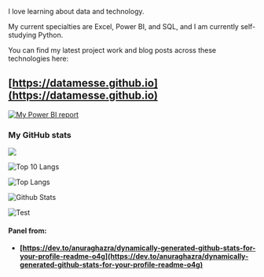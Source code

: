 I love learning about data and technology.

My current specialties are Excel, Power BI, and SQL, and I am currently self-studying Python.

You can find my latest project work and blog posts across these technologies here:

## [https://datamesse.github.io](https://datamesse.github.io)

[![My Power BI report](https://github.com/datamesse/datamesse.github.io/blob/main/src/assets-portfolio/img-2022-12-portfolio-website-react-v3.gif?raw=true)](https://datamesse.github.io)


### My GitHub stats

![](https://github-profile-summary-cards.vercel.app/api/cards/profile-details?username=datamesse&theme=nord_bright)

![Top 10 Langs](http://github-profile-summary-cards.vercel.app/api/cards/most-commit-language?username=datamesse&theme=nord_bright)

![Top Langs](https://github-readme-stats.vercel.app/api/top-langs/?username=datamesse&langs_count=8&theme=nord_bright)

![Github Stats](https://github-readme-stats.vercel.app/api?username=datamesse&theme=default)

![Test](http://github-profile-summary-cards.vercel.app/api/cards/stats?username=datamesse&theme=nord_bright)

#### Panel from:
* **[https://dev.to/anuraghazra/dynamically-generated-github-stats-for-your-profile-readme-o4g](https://dev.to/anuraghazra/dynamically-generated-github-stats-for-your-profile-readme-o4g)**
